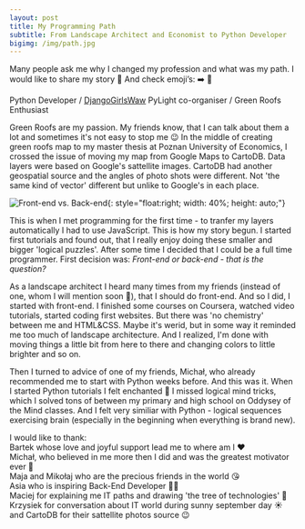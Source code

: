 ```yaml
---
layout: post
title: My Programming Path
subtitle: From Landscape Architect and Economist to Python Developer
bigimg: /img/path.jpg
---
```


Many people ask me why I changed my profession and what was my path. I would like to share my story 🙂 And check emoji’s: ➡️ 🐍

Python Developer / [DjangoGirlsWaw](https://www.facebook.com/DjangoGirlsWarsaw/) PyLight
 co-organiser / Green Roofs Enthusiast

Green Roofs are my passion. My friends know, that I can talk about them a lot and sometimes it's not easy to stop me 😉 In the middle of creating green roofs map to my master thesis at Poznan University of Economics, I crossed the issue of moving my map from Google Maps to CartoDB. Data layers were based on Google's sattellite images. CartoDB had another geospatial source and the angles of photo shots were different. Not 'the same kind of vector' different but unlike to Google's in each place. 

![Front-end vs. Back-end](http://i.imgur.com/G7hDEvr.jpg){: style="float:right; width: 40%; height: auto;"}

This is when I met programming for the first time - to tranfer my layers automatically I had to use JavaScript. This is how my story begun. I started first tutorials and found out, that I really enjoy doing these smaller and bigger 'logical puzzles'. After some time I decided that I could be a full time programmer. 
First decision was: _Front-end or back-end - that is the question?_ 

As a landscape architect I heard many times from my friends (instead of one, whom I will mention soon 🙂), that I should do front-end. And so I did, I started with front-end. I finished some courses on Coursera, watched video tutorials, started coding first websites. But there was 'no chemistry' between me and HTML&CSS. Maybe it's werid, but in some way it reminded me too much of landscape architecture. And I realized, I'm done with moving things a little bit from here to there and changing colors to little brighter and so on. 

Then I turned to advice of one of my friends, Michał, who already recommended me to start with Python weeks before. And this was it. When I started Python tutorials I felt enchanted 🐍 I missed logical mind tricks, which I solved tons of between my primary and high school on Oddysey of the Mind classes. And I felt very similiar with Python - logical sequences exercising brain (especially in the beginning when everything is brand new).

I would like to thank:  
  Bartek whose love and joyful support lead me to where am I ❤️  
  Michał, who believed in me more then I did and was the greatest motivator ever 🚀  
  Maja and Mikołaj who are the precious friends in the world 😘  
  Asia who is inspiring Back-End Developer 👩‍💻  
  Maciej for explaining me IT paths and drawing 'the tree of technologies' 🌳  
  Krzysiek for conversation about IT world during sunny september day ☀️  
  and CartoDB for their sattellite photos source 😉  
